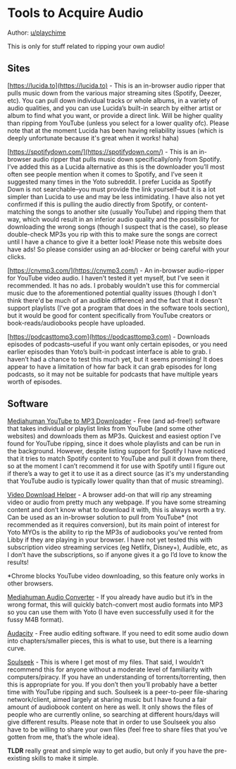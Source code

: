 # Tools to Acquire Audio

Author: [u/playchime](https://www.reddit.com/u/playchime)

This is only for stuff related to ripping your own audio!

## Sites

[https://lucida.to](https://lucida.to) - This is an in-browser audio ripper that pulls music down from the various major streaming sites (Spotify, Deezer, etc). You can pull down individual tracks or whole albums, in a variety of audio qualities, and you can use Lucida’s built-in search by either artist or album to find what you want, or provide a direct link. Will be higher quality than ripping from YouTube (unless you select for a lower quality ofc). Please note that at the moment Lucida has been having reliability issues (which is deeply unfortunate because it's great when it works! haha)  

[https://spotifydown.com/](https://spotifydown.com/) - This is an in-browser audio ripper that pulls music down specifically/only from Spotify. I’ve added this as a Lucida alternative as this is the downloader you’ll most often see people mention when it comes to Spotify, and I’ve seen it suggested many times in the Yoto subreddit. I prefer Lucida as Spotify Down is not searchable–you must provide the link yourself–but it is a lot simpler than Lucida to use and may be less intimidating. I have also not yet confirmed if this is pulling the audio directly from Spotify, or content-matching the songs to another site (usually YouTube) and ripping them that way, which would result in an inferior audio quality and the possibility for downloading the wrong songs (though I suspect that is the case), so please double-check MP3s you rip with this to make sure the songs are correct until I have a chance to give it a better look! Please note this website does have ads! So please consider using an ad-blocker or being careful with your clicks.  

[https://cnvmp3.com/](https://cnvmp3.com/) - An in-browser audio-ripper for YouTube video audio. I haven't tested it yet myself, but I’ve seen it recommended. It has no ads. I probably wouldn't use this for commercial music due to the aforementioned potential quality issues (though I don't think there'd be much of an audible difference) and the fact that it doesn't support playlists (I've got a program that does in the software tools section), but it would be good for content specifically from YouTube creators or book-reads/audiobooks people have uploaded.  

[https://podcasttomp3.com](https://podcasttomp3.com)  - Downloads episodes of podcasts–useful if you want only certain episodes, or you need earlier episodes than Yoto’s built-in podcast interface is able to grab. I haven’t had a chance to test this much yet, but it seems promising! It does appear to have a limitation of how far back it can grab episodes for long podcasts, so it may not be suitable for podcasts that have multiple years worth of episodes.
  

## Software

[Mediahuman YouTube to MP3 Downloader](https://www.mediahuman.com/youtube-to-mp3/32/) - Free (and ad-free!) software that takes individual or playlist links from YouTube (and some other websites) and downloads them as MP3s. Quickest and easiest option I’ve found for YouTube ripping, since it does whole playlists and can be run in the background. However, despite listing support for Spotify I have noticed that it tries to match Spotify content to YouTube and pull it down from there, so at the moment I can’t recommend it for use with Spotify until I figure out if there’s a way to get it to use it as a direct source (as it's my understanding that YouTube audio is typically lower quality than that of music streaming).  

[Video Download Helper](https://www.downloadhelper.net/) -  A browser add-on that will rip any streaming video or audio from pretty much any webpage. If you have some streaming content and don’t know what to download it with, this is always worth a try. Can be used as an in-browser solution to pull from YouTube* (not recommended as it requires conversion), but its main point of interest for Yoto MYOs is the ability to rip the MP3s of audiobooks you’ve rented from Libby if they are playing in your browser. I have not yet tested this with subscription video streaming services (eg Netlifx, Disney+), Audible, etc, as I don’t have the subscriptions, so if anyone gives it a go I’d love to know the results!  

*Chrome blocks YouTube video downloading, so this feature only works in other browsers.  

[Mediahuman Audio Converter](https://www.mediahuman.com/audio-converter/) - If you already have audio but it’s in the wrong format, this will quickly batch-convert most audio formats into MP3 so you can use them with Yoto (I have even successfully used it for the fussy M4B format).  

[Audacity](https://www.audacityteam.org) - Free audio editing software. If you need to edit some audio down into chapters/smaller pieces, this is what to use, but there is a learning curve.  

[Soulseek](https://www.slsknet.org/news/node/1) - This is where I get most of my files. That said, I wouldn’t recommend this for anyone without a moderate level of familiarity with computers/piracy. If you have an understanding of torrents/torrenting, then this is appropriate for you. If you don’t then you’ll probably have a better time with YouTube ripping and such. Soulseek is a peer-to-peer file-sharing network/client, aimed largely at sharing music but I have found a fair amount of audiobook content on here as well. It only shows the files of people who are currently online, so searching at different hours/days will give different results. Please note that in order to use Soulseek you also have to be willing to share your own files (feel free to share files that you’ve gotten from me, that’s the whole idea).

  **TLDR** really great and simple way to get audio, but only if you have the pre-existing skills to make it simple.